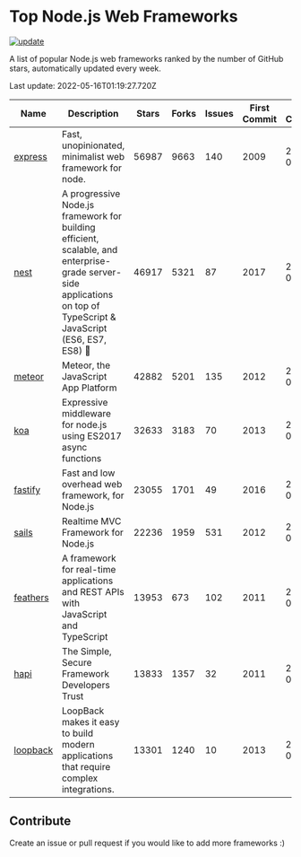 # Top Node.js Web Frameworks

[![update](https://github.com/sunnysid3up/nodejs-web-frameworks/actions/workflows/update.yml/badge.svg)](https://github.com/sunnysid3up/nodejs-web-frameworks/actions/workflows/update.yml)

A list of popular Node.js web frameworks ranked by the number of GitHub stars, automatically updated every week.

Last update: 2022-05-16T01:19:27.720Z

| Name          | Description          | Stars                     | Forks          | Issues               | First Commit        | Last Commit         | Language          |
|---------------|----------------------|---------------------------|----------------|----------------------|---------------------|---------------------|-------------------|
| [express](https://github.com/expressjs/express) | Fast, unopinionated, minimalist web framework for node. | 56987 | 9663 | 140 | 2009 | 2022-05-15 | JS |
| [nest](https://github.com/nestjs/nest) | A progressive Node.js framework for building efficient, scalable, and enterprise-grade server-side applications on top of TypeScript & JavaScript (ES6, ES7, ES8) 🚀 | 46917 | 5321 | 87 | 2017 | 2022-05-15 | TS |
| [meteor](https://github.com/meteor/meteor) | Meteor, the JavaScript App Platform | 42882 | 5201 | 135 | 2012 | 2022-05-15 | JS |
| [koa](https://github.com/koajs/koa) | Expressive middleware for node.js using ES2017 async functions | 32633 | 3183 | 70 | 2013 | 2022-05-15 | JS |
| [fastify](https://github.com/fastify/fastify) | Fast and low overhead web framework, for Node.js | 23055 | 1701 | 49 | 2016 | 2022-05-16 | JS |
| [sails](https://github.com/balderdashy/sails) | Realtime MVC Framework for Node.js | 22236 | 1959 | 531 | 2012 | 2022-05-15 | JS |
| [feathers](https://github.com/feathersjs/feathers) | A framework for real-time applications and REST APIs with JavaScript and TypeScript | 13953 | 673 | 102 | 2011 | 2022-05-15 | TS |
| [hapi](https://github.com/hapijs/hapi) | The Simple, Secure Framework Developers Trust | 13833 | 1357 | 32 | 2011 | 2022-05-15 | JS |
| [loopback](https://github.com/strongloop/loopback) | LoopBack makes it easy to build modern applications that require complex integrations. | 13301 | 1240 | 10 | 2013 | 2022-05-09 | JS |

## Contribute 

Create an issue or pull request if you would like to add more frameworks :)